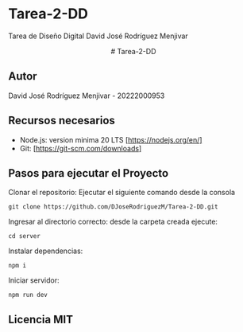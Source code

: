 # Tarea-2-DD
Tarea de Diseño Digital
David José Rodríguez Menjivar

<div align="center">
  # Tarea-2-DD
</div>

## Autor

David José Rodríguez Menjivar - 20222000953

## Recursos necesarios

- Node.js: version minima 20 LTS [https://nodejs.org/en/]
- Git: [https://git-scm.com/downloads]

## Pasos para ejecutar el Proyecto

Clonar el repositorio: Ejecutar el siguiente comando desde la consola

```
git clone https://github.com/DJoseRodriguezM/Tarea-2-DD.git
```

Ingresar al directorio correcto: desde la carpeta creada ejecute:

```
cd server
```

Instalar dependencias:

```
npm i
```

Iniciar servidor:

```
npm run dev
```

## Licencia MIT
